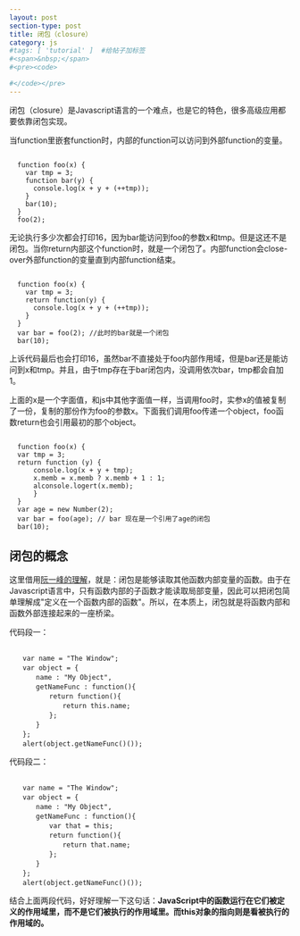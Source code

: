 ```yaml
---
layout: post
section-type: post
title: 闭包（closure）
category: js
#tags: [ 'tutorial' ]  #给帖子加标签
#<span>&nbsp;</span>
#<pre><code>

#</code></pre>
---
```


闭包（closure）是Javascript语言的一个难点，也是它的特色，很多高级应用都要依靠闭包实现。


当function里嵌套function时，内部的function可以访问到外部function的变量。
<pre><code>
  function foo(x) {
    var tmp = 3;
    function bar(y) {
      console.log(x + y + (++tmp));
    }
    bar(10);
  }
  foo(2);
</code></pre>
无论执行多少次都会打印16，因为bar能访问到foo的参数x和tmp。但是这还不是闭包。当你return内部这个function时，就是一个闭包了。内部function会close-over外部function的变量直到内部function结束。

<pre><code>
  function foo(x) {
    var tmp = 3;
    return function(y) {
      console.log(x + y + (++tmp));
    }
  }
  var bar = foo(2); //此时的bar就是一个闭包
  bar(10);
</code></pre>
上诉代码最后也会打印16，虽然bar不直接处于foo内部作用域，但是bar还是能访问到x和tmp。并且，由于tmp存在于bar闭包内，没调用依次bar，tmp都会自加1。

上面的x是一个字面值，和js中其他字面值一样，当调用foo时，实参x的值被复制了一份，复制的那份作为foo的参数x。下面我们调用foo传递一个object，foo函数return也会引用最初的那个object。

<pre><code>
  function foo(x) {
  var tmp = 3;
  return function (y) {
      console.log(x + y + tmp);
      x.memb = x.memb ? x.memb + 1 : 1;
      alconsole.logert(x.memb);
      }
  }
  var age = new Number(2);
  var bar = foo(age); // bar 现在是一个引用了age的闭包
  bar(10);
</code></pre>

##  闭包的概念
这里借用<a href="http://www.ruanyifeng.com/blog/2009/08/learning_javascript_closures.html">阮一峰的理解</a>，就是：闭包是能够读取其他函数内部变量的函数。由于在Javascript语言中，只有函数内部的子函数才能读取局部变量，因此可以把闭包简单理解成"定义在一个函数内部的函数"。所以，在本质上，闭包就是将函数内部和函数外部连接起来的一座桥梁。

代码段一：
<pre><code>
　　var name = "The Window";
　　var object = {
　　　　name : "My Object",
　　　　getNameFunc : function(){
　　　　　　return function(){
　　　　　　　　return this.name;
　　　　　　};
　　　　}
　　};
　　alert(object.getNameFunc()());
</code></pre>
代码段二：
<pre><code>
　　var name = "The Window";
　　var object = {
　　　　name : "My Object",
　　　　getNameFunc : function(){
　　　　　　var that = this;
　　　　　　return function(){
　　　　　　　　return that.name;
　　　　　　};
　　　　}
　　};
　　alert(object.getNameFunc()());
</code></pre>
结合上面两段代码，好好理解一下这句话：<strong>JavaScript中的函数运行在它们被定义的作用域里，而不是它们被执行的作用域里。而this对象的指向则是看被执行的作用域的。</strong>
